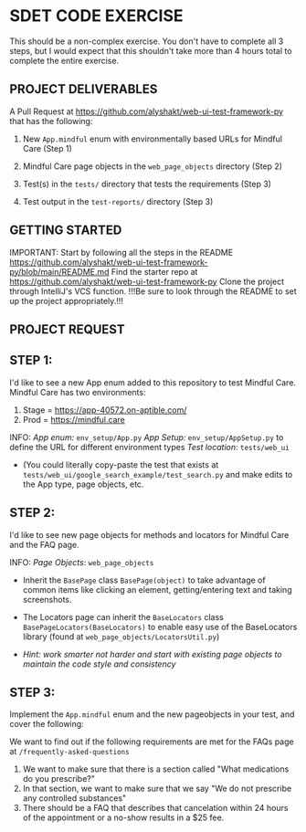 SDET CODE EXERCISE
======================

This should be a non-complex exercise. You don't have to complete all 3 steps, but I would expect that this shouldn't
take more than 4 hours total to complete the entire exercise.

PROJECT DELIVERABLES
--------------------

A Pull Request at <https://github.com/alyshakt/web-ui-test-framework-py> that has the following:

1. New `App.mindful` enum with environmentally based URLs for Mindful Care (Step 1)

2. Mindful Care page objects in the `web_page_objects` directory (Step 2)

3. Test(s) in the `tests/` directory that tests the requirements (Step 3)

4. Test output in the `test-reports/` directory (Step 3)

GETTING STARTED
---------------
IMPORTANT: Start by following all the steps in the
README https://github.com/alyshakt/web-ui-test-framework-py/blob/main/README.md
Find the starter repo at <https://github.com/alyshakt/web-ui-test-framework-py>
Clone the project through IntelliJ's VCS function.
!!!Be sure to look through the README to set up the project appropriately.!!!

PROJECT REQUEST
---------------

STEP 1:
-----
I'd like to see a new App enum added to this repository to test Mindful Care. Mindful Care has two environments:

1. Stage = <https://app-40572.on-aptible.com/>
2. Prod = <https://mindful.care>

INFO:
*App enum:* `env_setup/App.py`
*App Setup:* `env_setup/AppSetup.py` to define the URL for different environment types
*Test location*: `tests/web_ui`

- (You could literally copy-paste the test that exists at `tests/web_ui/google_search_example/test_search.py` and make
  edits to the App type, page objects, etc.

STEP 2:
-----
I'd like to see new page objects for methods and locators for Mindful Care and the FAQ page.

INFO:
*Page Objects*: `web_page_objects`

- Inherit the `BasePage` class `BasePage(object)` to take advantage of common items like clicking an element,
  getting/entering text and taking screenshots.

- The Locators page can inherit the `BaseLocators` class `BasePageLocators(BaseLocators)` to enable easy use of the
  BaseLocators library (found at `web_page_objects/LocatorsUtil.py`)
- *Hint: work smarter not harder and start with existing page objects to maintain the code style and consistency*

STEP 3:
-----
Implement the `App.mindful` enum and the new pageobjects in your test, and cover the following:

We want to find out if the following requirements are met for the FAQs page at `/frequently-asked-questions`

1. We want to make sure that there is a section called "What medications do you prescribe?"
2. In that section, we want to make sure that we say "We do not prescribe any controlled substances"
3. There should be a FAQ that describes that cancelation within 24 hours of the appointment or a no-show results in a
   $25 fee.
